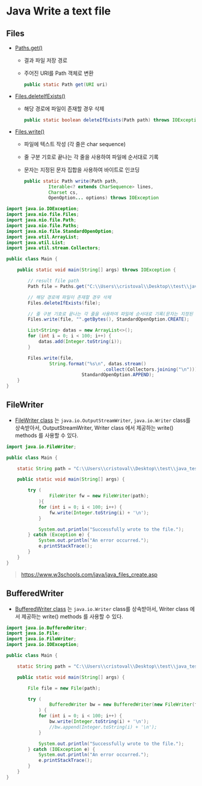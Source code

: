 # Java Write a text file

## Files

- [Paths.get()](<https://docs.oracle.com/javase/8/docs/api/java/nio/file/Paths.html#get(java.net.URI)>)

  - 결과 파일 저장 경로

  - 주어진 URI를 Path 객체로 변환

    ```java
    public static Path get(URI uri)
    ```

- [Files.deleteIfExists()](<https://docs.oracle.com/javase/8/docs/api/java/nio/file/Files.html#deleteIfExists(java.nio.file.Path)>)

  - 해당 경로에 파일이 존재할 경우 삭제

    ```java
    public static boolean deleteIfExists(Path path) throws IOException
    ```

- [Files.write()](<https://docs.oracle.com/javase/8/docs/api/java/nio/file/Files.html#write(java.nio.file.Path,%20java.lang.Iterable,%20java.nio.charset.Charset,%20java.nio.file.OpenOption...)>)

  - 파일에 텍스트 작성 (각 줄은 char sequence)

  - 줄 구분 기호로 끝나는 각 줄을 사용하여 파일에 순서대로 기록

  - 문자는 지정된 문자 집합을 사용하여 바이트로 인코딩

    ```java
    public static Path write(Path path,
             Iterable<? extends CharSequence> lines,
             Charset cs,
             OpenOption... options) throws IOException
    ```

```java
import java.io.IOException;
import java.nio.file.Files;
import java.nio.file.Path;
import java.nio.file.Paths;
import java.nio.file.StandardOpenOption;
import java.util.ArrayList;
import java.util.List;
import java.util.stream.Collectors;

public class Main {

	public static void main(String[] args) throws IOException {

		// result file path
		Path file = Paths.get("C:\\Users\\cristoval\\Desktop\\test\\java_test.txt");

		// 해당 경로에 파일이 존재할 경우 삭제
		Files.deleteIfExists(file);

		// 줄 구분 기호로 끝나는 각 줄을 사용하여 파일에 순서대로 기록(문자는 지정된 문자 집합을 사용하여 바이트로 인코딩)
		Files.write(file, "".getBytes(), StandardOpenOption.CREATE);

		List<String> datas = new ArrayList<>();
		for (int i = 0; i < 100; i++) {
			datas.add(Integer.toString(i));
		}

		Files.write(file,
				String.format("%s\n", datas.stream()
									.collect(Collectors.joining("\n"))).getBytes(),
							StandardOpenOption.APPEND);
	}
}
```

## FileWriter

- [FileWriter class](https://docs.oracle.com/javase/8/docs/api/java/io/FileWriter.html) 는 `java.io.OutputStreamWriter`, `java.io.Writer` class를 상속받아서, OutputStreamWriter, Writer class 에서 제공하는 write() methods 를 사용할 수 있다.

```java
import java.io.FileWriter;

public class Main {

	static String path = "C:\\Users\\cristoval\\Desktop\\test\\java_test.txt";

	public static void main(String[] args) {

		try (
				FileWriter fw = new FileWriter(path);
			){
			for (int i = 0; i < 100; i++) {
				fw.write(Integer.toString(i) + '\n');
			}

			System.out.println("Successfully wrote to the file.");
		} catch (Exception e) {
			System.out.println("An error occurred.");
			e.printStackTrace();
		}
	}
}
```

> <https://www.w3schools.com/java/java_files_create.asp>

## BufferedWriter

- [BufferedWriter class](https://docs.oracle.com/javase/8/docs/api/java/io/BufferedWriter.html) 는 `java.io.Writer` class를 상속받아서, Writer class 에서 제공하는 write() methods 를 사용할 수 있다.

```java
import java.io.BufferedWriter;
import java.io.File;
import java.io.FileWriter;
import java.io.IOException;

public class Main {

	static String path = "C:\\Users\\cristoval\\Desktop\\test\\java_test.txt";

	public static void main(String[] args) {

		File file = new File(path);

		try (
				BufferedWriter bw = new BufferedWriter(new FileWriter(file))
			) {
		    for (int i = 0; i < 100; i++) {
				bw.write(Integer.toString(i) + '\n');
				//bw.append(Integer.toString(i) + '\n');
			}

		    System.out.println("Successfully wrote to the file.");
		} catch (IOException e) {
			System.out.println("An error occurred.");
		    e.printStackTrace();
		}
	}
}

```
